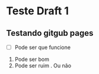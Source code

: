 # Teste Draft 1 #
## Testando gitgub pages ##
- [ ] Pode ser que funcione 
1. Pode ser bom
2. Pode ser ruim
  . Ou não
